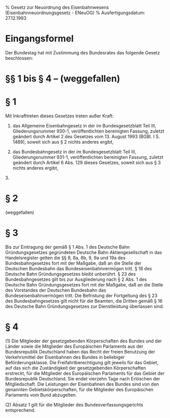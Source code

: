 % Gesetz zur Neuordnung des Eisenbahnwesens  (Eisenbahnneuordnungsgesetz - ENeuOG)
% Ausfertigungsdatum: 27.12.1993
 
# Eingangsformel

Der Bundestag hat mit Zustimmung des Bundesrates das folgende Gesetz beschlossen:

# §§ 1 bis § 4 – (weggefallen)

# § 1

Mit Inkrafttreten dieses Gesetzes treten außer Kraft:

1. das Allgemeine Eisenbahngesetz in der im Bundesgesetzblatt Teil III, Gliederungsnummer 930-1, veröffentlichten bereinigten Fassung, zuletzt geändert durch Artikel 2 des Gesetzes vom 13. August 1993 (BGBl. I S. 1489), soweit sich aus § 2 nichts anderes ergibt,

2. das Bundesbahngesetz in der im Bundesgesetzblatt Teil III, Gliederungsnummer 931-1, veröffentlichten bereinigten Fassung, zuletzt geändert durch Artikel 6 Abs. 129 dieses Gesetzes, soweit sich aus § 3 nichts anderes ergibt,

3\.

# § 2

(weggefallen)

# § 3

Bis zur Eintragung der gemäß § 1 Abs. 1 des Deutsche Bahn Gründungsgesetzes gegründeten Deutsche Bahn Aktiengesellschaft in das Handelsregister gelten die §§ 8, 8a, 8b, 9, 9a und 19a des Bundesbahngesetzes fort mit der Maßgabe, daß an die Stelle der Deutschen Bundesbahn das Bundeseisenbahnvermögen tritt. § 18 des Deutsche Bahn Gründungsgesetzes bleibt unberührt. § 23 des Bundesbahngesetzes gilt bis zur Ausgliederung nach § 2 Abs. 1 des Deutsche Bahn Gründungsgesetzes fort mit der Maßgabe, daß an die Stelle des Vorstandes der Deutschen Bundesbahn das Bundeseisenbahnvermögen tritt. Die Befristung der Fortgeltung des § 23 des Bundesbahngesetzes gilt nicht für die Beamten, die Dritten gemäß § 16 des Deutsche Bahn Gründungsgesetzes zur Dienstleistung überlassen sind.

# § 4

(1) Die Mitglieder der gesetzgebenden Körperschaften des Bundes und der Länder sowie die Mitglieder des Europäischen Parlaments aus der Bundesrepublik Deutschland haben das Recht der freien Benutzung der Verkehrsmittel der Eisenbahnen des Bundes in beliebiger Beförderungsklasse. Die Freifahrtberechtigung gilt jeweils für das Gebiet, auf das sich die Zuständigkeit der gesetzgebenden Körperschaften erstreckt, für die Mitglieder des Europäischen Parlaments für das Gebiet der Bundesrepublik Deutschland. Sie endet vierzehn Tage nach Erlöschen der Mitgliedschaft. Die Leistungen der Eisenbahnen des Bundes sind von den genannten Gebietskörperschaften, für die Mitglieder des Europäischen Parlaments vom Bund abzugelten.

(2) Absatz 1 gilt für die Mitglieder des Bundesverfassungsgerichts entsprechend.
